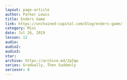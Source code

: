 ```yaml
---
layout: page-article
author: Parker Lewis
title: Enders Game
link: https://unchained-capital.com/blog/enders-game/
category: Misc
date: Jul 26, 2019
lesson: 12
audio: 
audio2: 
audio3: 
star: 
archive: https://archive.md/2pZqw
series: Gradually, Then Suddenly
seriesnr: 0
---
```

